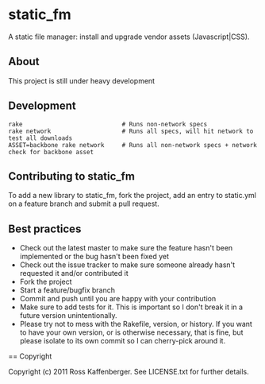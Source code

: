 # static_fm

A static file manager: install and upgrade vendor assets (Javascript|CSS).

## About

This project is still under heavy development

## Development

    rake                            # Runs non-network specs
    rake network                    # Runs all specs, will hit network to test all downloads
    ASSET=backbone rake network     # Runs all non-network specs + network check for backbone asset

## Contributing to static_fm

To add a new library to static_fm, fork the project, add an entry to static.yml on a feature branch and submit a pull request.

## Best practices

* Check out the latest master to make sure the feature hasn't been implemented or the bug hasn't been fixed yet
* Check out the issue tracker to make sure someone already hasn't requested it and/or contributed it
* Fork the project
* Start a feature/bugfix branch
* Commit and push until you are happy with your contribution
* Make sure to add tests for it. This is important so I don't break it in a future version unintentionally.
* Please try not to mess with the Rakefile, version, or history. If you want to have your own version, or is otherwise necessary, that is fine, but please isolate to its own commit so I can cherry-pick around it.

== Copyright

Copyright (c) 2011 Ross Kaffenberger. See LICENSE.txt for
further details.

